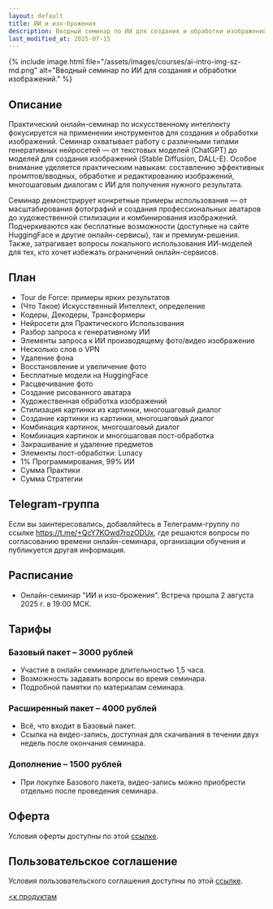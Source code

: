 ```yaml
---
layout: default
title: ИИ и изо-брожения
description: Вводный семинар по ИИ для создания и обработки изображений
last_modified_at: 2025-07-15
---
```


{% include image.html file="/assets/images/courses/ai-intro-img-sz-md.png" alt="Вводный семинар по ИИ для создания и обработки изображений." %}

## Описание

Практический онлайн-семинар по искусственному интеллекту фокусируется на применении инструментов для создания и обработки изображений. Семинар охватывает работу с различными типами генеративных нейросетей — от текстовых моделей (ChatGPT) до моделей для создания изображений (Stable Diffusion, DALL-E). Особое внимание уделяется практическим навыкам: составлению эффективных промптов/вводных, обработке и редактированию изображений, многошаговым диалогам с ИИ для получения нужного результата.

Семинар демонстрирует конкретные примеры использования — от масштабирования фотографий и создания профессиональных аватаров до художественной стилизации и комбинирования изображений. Подчеркиваются как бесплатные возможности (доступные на сайте HuggingFace и другие онлайн-сервисы), так и премиум-решения. Также, затрагивает вопросы локального использования ИИ-моделей для тех, кто хочет избежать ограничений онлайн-сервисов.

## План

- Tour de Force: примеры ярких результатов
- (Что Такое) Искусственный Интеллект, определение
- Кодеры, Декодеры, Трансформеры
- Нейросети для Практического Использования
- Разбор запроса к генеративному ИИ
- Элементы запроса к ИИ производящему фото/видео изображение
- Несколько слов о VPN
- Удаление фона
- Восстановление и увеличение фото 
- Бесплатные модели на HuggingFace
- Расцвечивание фото
- Создание рисованного аватара
- Художественная обработка изображений
- Стилизация картинки из картинки, многошаговый диалог
- Создание картинки из картинки, многошаговый диалог
- Комбинация картинок, многошаговый диалог
- Комбинация картинок и многошаговая пост-обработка
- Закрашивание и удаление предметов
- Элементы пост-обработки: Lunacy
- 1% Программирования, 99% ИИ
- Сумма Практики
- Сумма Стратегии

## Telegram-группа

Если вы заинтересовались, добавляйтесь в Телеграмм-группу по ссылке <a href="https://t.me/+QcY7KOwd7rozODUx" target="_blank">https://t.me/+QcY7KOwd7rozODUx</a>, где решаются вопросы по согласованию времени онлайн-семинара, организации обучения и публикуется другая информация.

## Расписание

- Онлайн-семинар "ИИ и изо-брожения". Встреча прошла 2 августа 2025 г. в 19:00 МСК.


## Тарифы

### Базовый пакет – 3000 рублей

- Участие в онлайн семинаре длительностью 1,5 часа.
- Возможность задавать вопросы во время семинара.
- Подробной памятки по материалам семинара.
<!-- открывашка -->
<style>
    .toggle-container {
        margin: 20px;
        border: 1px solid #ccc;
    }
    .toggle-header {
        background-color: #f1f1f1;
        padding: 10px;
        cursor: pointer;
        user-select: none;
    }
    .toggle-content {
        display: none;
        padding: 15px;
    }
    .toggle-content.active {
        display: block;
    }
</style>
<script>
    function toggleContent(header) {
        const content = header.nextElementSibling;
        content.classList.toggle('active');
    }
</script>

<!-- платёжная форма -->
<!-- <div class="toggle-container">
    <div class="toggle-header" onclick="toggleContent(this)">Форма оплаты для учебной группы №1 (нажмите чтобы открыть)</div>
    <div class="toggle-content">
        <link rel="stylesheet" href="https://yookassa.ru/integration/simplepay/css/yookassa_construct_form.css?v=1.25.0">
        <form target="_blank" class="yoomoney-payment-form" action="https://yookassa.ru/integration/simplepay/payment" method="post" accept-charset="utf-8" >
            <div class="ym-products">
            <div class="ym-block-title ym-products-title">Товары</div>
            <div class="ym-product">
                    <div class="ym-product-line">
                        <span class="ym-product-description"><span class="ym-product-count">1×</span>ИИ и изо-брожения, группа №1, базовый пакет: онлайн-семинар и шпаргалка</span>
                        <span class="ym-product-price" data-price="3000" data-id="308" data-count="1">3&nbsp;000,00&nbsp;₽</span>
                    </div>
                <input disabled="" type="hidden" name="text" value="ИИ и изо-брожения, группа №1, базовый пакет: онлайн-семинар и шпаргалка"><input disabled="" type="hidden" name="price" value="3000"><input disabled="" type="hidden" name="quantity" value="1"><input disabled="" type="hidden" name="paymentSubjectType" value="service"><input disabled="" type="hidden" name="paymentMethodType" value="full_prepayment"><input disabled="" type="hidden" name="tax" value="1"></div></div>
            <input value="" type="hidden" name="ym_merchant_receipt">
            <div class="ym-customer-info">
                <div class="ym-block-title">О покупателе</div>
                <div>Введите email для отправки чека и получения ссылки на трансляцию</div>
                <input name="cps_email" class="ym-input" placeholder="Email" type="email" value="" required>
                <div>Совершая оплату вы соглашаетесь с условиями <a href="../user-agreement-courses/" target="_blank">оферты</a></div>
            </div>
            <div class="ym-hidden-inputs">
            </div>
            <input name="customerNumber" type="hidden" value="ИИ и изо-брожения, группа №1, базовый пакет: онлайн-семинар и шпаргалка">
            <div class="ym-payment-btn-block ym-before-line ym-align-space-between">
                <div class="ym-input-icon-rub ym-display-none">
                    <input name="sum" placeholder="0.00" class="ym-input ym-sum-input ym-required-input" type="number" step="any" value="6000">
                </div>
                <button data-text="Оплатить" class="ym-btn-pay ym-result-price"><span class="ym-text-crop">Оплатить</span> <span class="ym-price-output">3&nbsp;000,00&nbsp;₽</span></button><img src="https://yookassa.ru/integration/simplepay/img/iokassa-gray.svg?v=1.25.0" class="ym-logo" width="114" height="27" alt="ЮKassa">
            </div>
            <input name="shopId" type="hidden" value="1125110">
        </form>
    </div>
</div> -->

### Расширенный пакет – 4000 рублей

- Всё, что входит в Базовый пакет.
- Ссылка на видео-запись, доступная для скачивания в течении двух недель после окончания семинара.

<!-- платёжная форма -->
<!-- <div class="toggle-container">
    <div class="toggle-header" onclick="toggleContent(this)">Форма оплаты для учебной группы №1 (нажмите чтобы открыть)</div>
    <div class="toggle-content">
        <br><link rel="stylesheet" href="https://yookassa.ru/integration/simplepay/css/yookassa_construct_form.css?v=1.25.0">
        <form target="_blank" class="yoomoney-payment-form" action="https://yookassa.ru/integration/simplepay/payment" method="post" accept-charset="utf-8" >
            <div class="ym-products">
            <div class="ym-block-title ym-products-title">Товары</div>
            <div class="ym-product">
                    <div class="ym-product-line">
                        <span class="ym-product-description"><span class="ym-product-count">1×</span>ИИ и изо-брожения, группа №1, расширенный пакет: онлайн-семинар, шпаргалка и видеозапись семинара</span>
                        <span class="ym-product-price" data-price="4000" data-id="249" data-count="1">4&nbsp;000,00&nbsp;₽</span>
                    </div>
                <input disabled="" type="hidden" name="text" value="ИИ и изо-брожения, группа №1, расширенный пакет: онлайн-семинар, шпаргалка и видеозапись семинара"><input disabled="" type="hidden" name="price" value="4000"><input disabled="" type="hidden" name="quantity" value="1"><input disabled="" type="hidden" name="paymentSubjectType" value="service"><input disabled="" type="hidden" name="paymentMethodType" value="full_prepayment"><input disabled="" type="hidden" name="tax" value="1"></div></div>
            <input value="" type="hidden" name="ym_merchant_receipt">
            <div class="ym-customer-info">
                <div class="ym-block-title">О покупателе</div>
                <div>Введите email для отправки чека и получения ссылки на трансляцию</div>
                <input name="cps_email" class="ym-input" placeholder="Email" type="email" value="" required>
                <div>Совершая оплату вы соглашаетесь с условиями <a href="../user-agreement-courses/" target="_blank">оферты</a></div>
            </div>
            <div class="ym-hidden-inputs">
            </div>
            <input name="customerNumber" type="hidden" value="ИИ и изо-брожения, группа №1, расширенный пакет: онлайн-семинар, шпаргалка и видеозапись семинара">
            <div class="ym-payment-btn-block ym-before-line ym-align-space-between">
                <div class="ym-input-icon-rub ym-display-none">
                    <input name="sum" placeholder="0.00" class="ym-input ym-sum-input ym-required-input" type="number" step="any" value="8000">
                </div>
                <button data-text="Оплатить" class="ym-btn-pay ym-result-price"><span class="ym-text-crop">Оплатить</span> <span class="ym-price-output">4&nbsp;000,00&nbsp;₽</span></button><img src="https://yookassa.ru/integration/simplepay/img/iokassa-gray.svg?v=1.25.0" class="ym-logo" width="114" height="27" alt="ЮKassa">
            </div>
            <input name="shopId" type="hidden" value="1125110">
        </form>
    </div>
</div> -->


### Дополнение – 1500 рублей

- При покупке Базового пакета, видео-запись можно приобрести отдельно после проведения семинара.

<!-- <div class="toggle-container">
    <div class="toggle-header" onclick="toggleContent(this)">Форма оплаты для учебной группы №1 (нажмите чтобы открыть)</div>
    <div class="toggle-content">
        <link rel="stylesheet" href="https://yookassa.ru/integration/simplepay/css/yookassa_construct_form.css?v=1.25.0">
        <form target="_blank" class="yoomoney-payment-form" action="https://yookassa.ru/integration/simplepay/payment" method="post" accept-charset="utf-8" >
            <div class="ym-products">
            <div class="ym-block-title ym-products-title">Товары</div>
            <div class="ym-product">
                    <div class="ym-product-line">
                        <span class="ym-product-description"><span class="ym-product-count">1×</span>ИИ и изо-брожения, группа №1, дополнение: видеозапись онлайн-семинара</span>
                        <span class="ym-product-price" data-price="1500" data-id="501" data-count="1">1&nbsp;500,00&nbsp;₽</span>
                    </div>
                <input disabled="" type="hidden" name="text" value="ИИ и изо-брожения, группа №1, дополнение: видеозапись онлайн-семинара"><input disabled="" type="hidden" name="price" value="1500"><input disabled="" type="hidden" name="quantity" value="1"><input disabled="" type="hidden" name="paymentSubjectType" value="service"><input disabled="" type="hidden" name="paymentMethodType" value="full_prepayment"><input disabled="" type="hidden" name="tax" value="1"></div></div>
            <input value="" type="hidden" name="ym_merchant_receipt">
            <div class="ym-customer-info">
                <div class="ym-block-title">О покупателе</div>
                <div>Введите email для отправки чека и получения ссылки на трансляцию</div>
                <input name="cps_email" class="ym-input" placeholder="Email" type="email" value="" required>
                <div>Совершая оплату вы соглашаетесь с условиями <a href="../user-agreement-courses/" target="_blank">оферты</a></div>
            </div>
            <div class="ym-hidden-inputs">
            </div>
            <input name="customerNumber" type="hidden" value="ИИ и изо-брожения, группа №1, дополнение: видеозапись онлайн-семинара">
            <div class="ym-payment-btn-block ym-before-line ym-align-space-between">
                <div class="ym-input-icon-rub ym-display-none">
                    <input name="sum" placeholder="0.00" class="ym-input ym-sum-input ym-required-input" type="number" step="any" value="1500">
                </div>
                <button data-text="Оплатить" class="ym-btn-pay ym-result-price"><span class="ym-text-crop">Оплатить</span> <span class="ym-price-output">1&nbsp;500,00&nbsp;₽</span></button><img src="https://yookassa.ru/integration/simplepay/img/iokassa-gray.svg?v=1.25.0" class="ym-logo" width="114" height="27" alt="ЮKassa">
            </div>
            <input name="shopId" type="hidden" value="1125110">
        </form>
        <script src="https://yookassa.ru/integration/simplepay/js/yookassa_construct_form.js?v=1.25.0"></script>
    </div>
</div> -->

## Оферта

Условия оферты доступны по этой [ссылке](/offer-courses/).

## Пользовательское соглашение

Условия пользовательского соглашения доступны по этой [ссылке](/user-agreement-courses/).

[<к продуктам](/products/)

